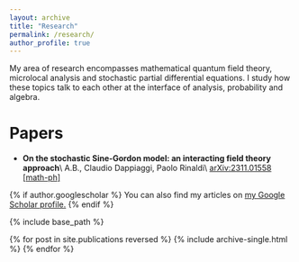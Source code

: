 ```yaml
---
layout: archive
title: "Research"
permalink: /research/
author_profile: true
---
```


My area of research encompasses mathematical quantum field theory, microlocal analysis and stochastic partial differential equations. I study how these topics talk to each other at the interface of analysis, probability and algebra.

# Papers
* **On the stochastic Sine-Gordon model: an interacting field theory approach**\\
  A.B., Claudio Dappiaggi, Paolo Rinaldi\\
   	[arXiv:2311.01558 [math-ph]](https://arxiv.org/pdf/2311.01558.pdf)
  

{% if author.googlescholar %}
  You can also find my articles on <u><a href="{{author.googlescholar}}">my Google Scholar profile</a>.</u>
{% endif %}

{% include base_path %}

{% for post in site.publications reversed %}
  {% include archive-single.html %}
{% endfor %}
